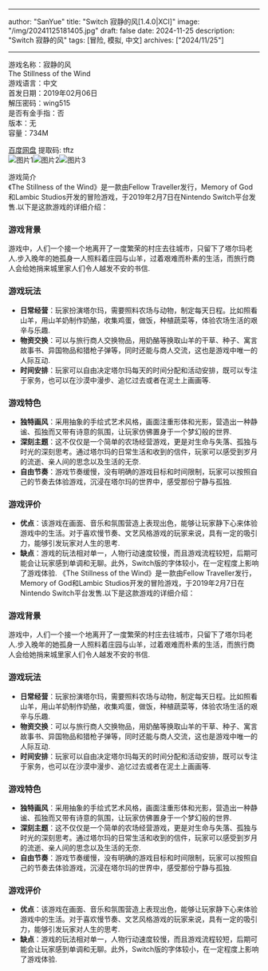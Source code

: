 
---
author: "SanYue"
title: "Switch 寂静的风[1.4.0|XCI]"
image: "/img/20241125181405.jpg"
draft: false
date: 2024-11-25
description: "Switch 寂静的风"
tags: [冒险, 模拟, 中文]
archives: ["2024/11/25"]

---

游戏名称：寂静的风   
The Stillness of the Wind    
游戏语言：中文  
首发日期：2019年02月06日  
解压密码：wing515  
是否有金手指：否  
版本：无   
容量：734M

[百度网盘](https://pan.baidu.com/s/1tC66_YHMkt0JtabBafFoHA) 提取码: tftz  
![图片1](/img/340cf1.jpg)![图片2](/img/66c668.jpg)![图片3](/img/93e67c.jpg)  

游戏简介  
《The Stillness of the Wind》是一款由Fellow Traveller发行，Memory of God和Lambic Studios开发的冒险游戏，于2019年2月7日在Nintendo Switch平台发售.以下是这款游戏的详细介绍：

### 游戏背景
游戏中，人们一个接一个地离开了一度繁荣的村庄去往城市，只留下了塔尔玛老人.步入晚年的她孤身一人照料着庄园与山羊，过着艰难而朴素的生活，而旅行商人会给她捎来城里家人们令人越发不安的书信.

### 游戏玩法
- **日常经营**：玩家扮演塔尔玛，需要照料农场与动物，制定每天日程。比如照看山羊，用山羊奶制作奶酪，收集鸡蛋，做饭，种植蔬菜等，体验农场生活的艰辛与乐趣.
- **物资交换**：可以与旅行商人交换物品，用奶酪等换取山羊的干草、种子、寓言故事书、异国物品和猎枪子弹等，同时还能与商人交流，这也是游戏中唯一的人际互动.
- **时间安排**：玩家可以自由决定塔尔玛每天的时间分配和活动安排，既可以专注于家务，也可以在沙漠中漫步、追忆过去或者在泥土上画画等.

### 游戏特色
- **独特画风**：采用抽象的手绘式艺术风格，画面注重形体和光影，营造出一种静谧、孤独而又带有诗意的氛围，让玩家仿佛置身于一个梦幻般的世界.
- **深刻主题**：这不仅仅是一个简单的农场经营游戏，更是对生命与失落、孤独与时光的深刻思考。通过塔尔玛的日常生活和收到的信件，玩家可以感受到岁月的流逝、亲人间的思念以及生活的无奈.
- **自由节奏**：游戏节奏缓慢，没有明确的游戏目标和时间限制，玩家可以按照自己的节奏去体验游戏，沉浸在塔尔玛的世界中，感受那份宁静与孤独.

### 游戏评价
- **优点**：该游戏在画面、音乐和氛围营造上表现出色，能够让玩家静下心来体验游戏中的生活。对于喜欢慢节奏、文艺风格游戏的玩家来说，具有一定的吸引力，能够引发玩家对人生的思考.
- **缺点**：游戏的玩法相对单一，人物行动速度较慢，而且游戏流程较短，后期可能会让玩家感到单调和无聊。此外，Switch版的字体较小，在一定程度上影响了游戏体验.
 《The Stillness of the Wind》是一款由Fellow Traveller发行，Memory of God和Lambic Studios开发的冒险游戏，于2019年2月7日在Nintendo Switch平台发售.以下是这款游戏的详细介绍：

### 游戏背景
游戏中，人们一个接一个地离开了一度繁荣的村庄去往城市，只留下了塔尔玛老人.步入晚年的她孤身一人照料着庄园与山羊，过着艰难而朴素的生活，而旅行商人会给她捎来城里家人们令人越发不安的书信.

### 游戏玩法
- **日常经营**：玩家扮演塔尔玛，需要照料农场与动物，制定每天日程。比如照看山羊，用山羊奶制作奶酪，收集鸡蛋，做饭，种植蔬菜等，体验农场生活的艰辛与乐趣.
- **物资交换**：可以与旅行商人交换物品，用奶酪等换取山羊的干草、种子、寓言故事书、异国物品和猎枪子弹等，同时还能与商人交流，这也是游戏中唯一的人际互动.
- **时间安排**：玩家可以自由决定塔尔玛每天的时间分配和活动安排，既可以专注于家务，也可以在沙漠中漫步、追忆过去或者在泥土上画画等.

### 游戏特色
- **独特画风**：采用抽象的手绘式艺术风格，画面注重形体和光影，营造出一种静谧、孤独而又带有诗意的氛围，让玩家仿佛置身于一个梦幻般的世界.
- **深刻主题**：这不仅仅是一个简单的农场经营游戏，更是对生命与失落、孤独与时光的深刻思考。通过塔尔玛的日常生活和收到的信件，玩家可以感受到岁月的流逝、亲人间的思念以及生活的无奈.
- **自由节奏**：游戏节奏缓慢，没有明确的游戏目标和时间限制，玩家可以按照自己的节奏去体验游戏，沉浸在塔尔玛的世界中，感受那份宁静与孤独.

### 游戏评价
- **优点**：该游戏在画面、音乐和氛围营造上表现出色，能够让玩家静下心来体验游戏中的生活。对于喜欢慢节奏、文艺风格游戏的玩家来说，具有一定的吸引力，能够引发玩家对人生的思考.
- **缺点**：游戏的玩法相对单一，人物行动速度较慢，而且游戏流程较短，后期可能会让玩家感到单调和无聊。此外，Switch版的字体较小，在一定程度上影响了游戏体验.
 
